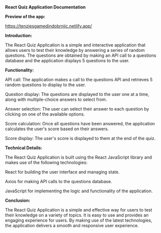 **React Quiz Application Documentation**

**Preview of the app:**

https://tenziesgamedindobrnjic.netlify.app/

**Introduction:**

The React Quiz Application is a simple and interactive application that allows users to test their knowledge by answering a series of random questions. The questions are obtained by making an API call to a questions database and the application displays 5 questions to the user.

**Functionality:**

API call: The application makes a call to the questions API and retrieves 5 random questions to display to the user.

Question display: The questions are displayed to the user one at a time, along with multiple-choice answers to select from.

Answer selection: The user can select their answer to each question by clicking on one of the available options.

Score calculation: Once all questions have been answered, the application calculates the user's score based on their answers.

Score display: The user's score is displayed to them at the end of the quiz.

**Technical Details:**

The React Quiz Application is built using the React JavaScript library and makes use of the following technologies:

React for building the user interface and managing state.

Axios for making API calls to the questions database.

JavaScript for implementing the logic and functionality of the application.

**Conclusion:**

The React Quiz Application is a simple and effective way for users to test their knowledge on a variety of topics. It is easy to use and provides an engaging experience for users. By making use of the latest technologies, the application delivers a smooth and responsive user experience.
